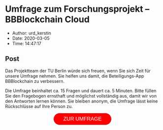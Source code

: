# Umfrage zum Forschungsprojekt &#8211; BBBlockchain Cloud

- Author: urd_kerstin
- Date: 2020-03-05
- Time: 14:47:17

## Post


<p>Das Projektteam der TU Berlin würde sich freuen, wenn Sie sich Zeit für unsere Umfrage nehmen. Sie helfen uns damit, die Beteiligungs-App BBBlockchain zu verbessern.</p>



<p>Die Umfrage beinhaltet ca. 15&nbsp;Fragen und dauert ca. 5 Minuten. Bitte füllen Sie den Fragebogen ernsthaft und möglichst vollständig aus, damit wir von den Antworten lernen können. Sie bleiben anonym, die Umfrage lässt keine Rückschlüsse auf Ihre Person zu.</p>



<center><a target="_blank" href="https://easy-feedback.de/umfrage/1194496/e8iX2k-multi-60287" style="background-color:#ff0000; border-radius:28px; border:1px solid #ab1919; display:inline-block; cursor:pointer; color:#ffffff; font-family:Arial; font-size:17px; padding:8px 31px; text-decoration:none;" rel="noopener noreferrer">ZUR UMFRAGE</a></center>
